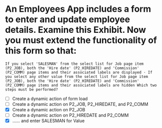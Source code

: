 # An Employees App includes a form to enter and update employee details. Examine this Exhibit. Now you must extend the functionality of this form so that:

```
If you select 'SALESMAN' from the select list for Job page item (P2_JOB), both the 'Hire date' (P2_HIREDATE) and 'Commission' (P2_COMM) page items and their associated labels are displayed · If you select any other value from the select list for Job page item (P2_JOB), both the 'Hire date' (P2_HIREDATE) and 'Commission' (P2_COMM) page items and their associated labels are hidden Which two steps must be performed?
```

- [ ] Create a dynamic action of form load
- [ ] Create a dynamic action on P2_JOB, P2_HIREDATE, and P2_COMM
- [x] Create a dynamic action on P2_JOB
- [ ] Create a dynamic action on P2_HIREDATE and P2_COMM
- [x] ...... and enter SALESMAN for Value